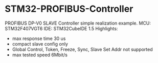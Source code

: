 # STM32-PROFIBUS-Controller
PROFIBUS DP-V0 SLAVE Controller simple realization example.
MCU: STM32F407VGT6
IDE: STM32CubeIDE 1.5
Highlights: 
  - max response time 30 us
  - compact slave config only
  - Global Control, Token, Freeze, Sync, Slave Set Addr not supported
  - max tested speed 6Mbit/s
